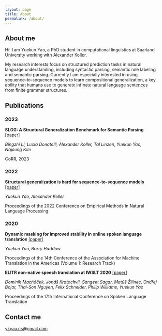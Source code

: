 ```yaml
---
layout: page
title: About
permalink: /about/
---
```


## About me

Hi! I am Yuekun Yao, a PhD student in computational linguistics at Saarland University working with Alexander Koller.

My research interests focus on structured prediction tasks in natural language understanding, including syntactic parsing, semantic role labeling and semantic parsing. Currently I am especially interested in using sequence-to-sequence models to learn compositional generalization, a key ability that humans use to generate infinate natural language sentences from finite grammar structures.



## Publications

### 2023

**SLOG: A Structural Generalization Benchmark for Semantic Parsing**
[[paper]](https://arxiv.org/pdf/2310.15040.pdf)

*Bingzhi Li, Lucia Donatelli, Alexander Koller, Tal Linzen, Yuekun Yao, Najoung Kim*

CoRR, 2023



### 2022

**Structural generalization is hard for sequence-to-sequence models** 
[[paper]](https://aclanthology.org/2022.emnlp-main.337/)

*Yuekun Yao, Alexander Koller*

Proceedings of the 2022 Conference on Empirical Methods in Natural Language Processing



### 2020

**Dynamic masking for improved stability in online spoken language translation**
[[paper]](https://aclanthology.org/2022.emnlp-main.337/)

*Yuekun Yao, Barry Haddow*

Proceedings of the 14th Conference of the Association for Machine Translation in the Americas (Volume 1: Research Track)



**ELITR non-native speech translation at IWSLT 2020**
[[paper]](https://aclanthology.org/2020.iwslt-1.25.pdf)

*Dominik Macháček, Jonáš Kratochvíl, Sangeet Sagar, Matúš Žilinec, Ondřej Bojar, Thai-Son Nguyen, Felix Schneider, Philip Williams, Yuekun Yao*

Proceedings of the 17th International Conference on Spoken Language Translation



## Contact me

[ykyao.cs@gmail.com](mailto:ykyao.cs@gmail.com)

